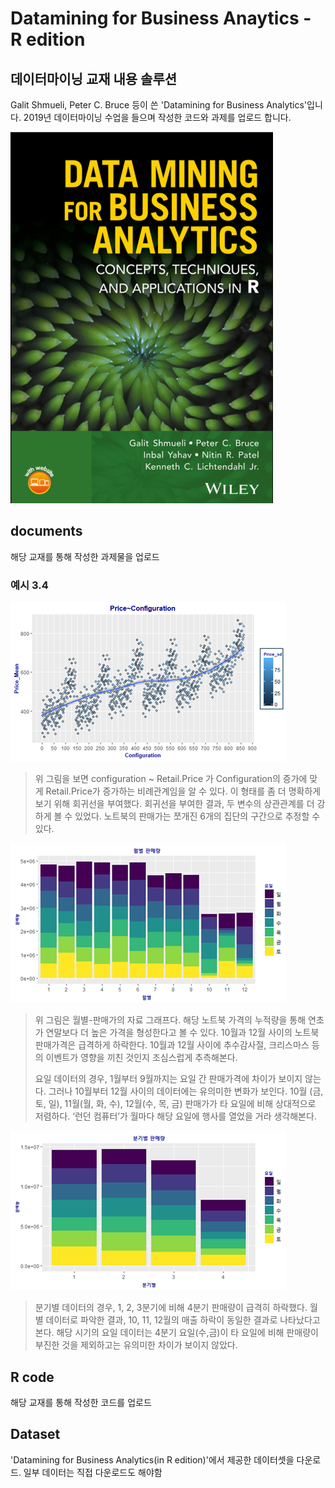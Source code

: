 # Datamining for Business Anaytics - R edition

## 데이터마이닝 교재 내용 솔루션

Galit Shmueli, Peter C. Bruce 등이 쓴 'Datamining for Business Analytics'입니다. 2019년 데이터마이닝 수업을 들으며 작성한 코드와 과제를 업로드 합니다.

![](/image/Datamining.png)


## documents

해당 교재를 통해 작성한 과제물을 업로드
 
 ### 예시 3.4
 
![](/image/그래프1.png)
> 위 그림을 보면 configuration ~ Retail.Price 가 Configuration의 증가에 맞게 Retail.Price가 증가하는 비례관계임을 알 수 있다. 이 형태를 좀 더 명확하게 보기 위해 회귀선을 부여했다. 회귀선을 부여한 결과, 두 변수의 상관관계를 더 강하게 볼 수 있었다. 노트북의 판매가는 쪼개진 6개의 집단의 구간으로 추정할 수 있다.

![](/image/이미지2.png)
> 위 그림은 월별-판매가의 자료 그래프다. 해당 노트북 가격의 누적량을 통해 연초가 연말보다 더 높은 가격을 형성한다고 볼 수 있다. 10월과 12월 사이의 노트북 판매가격은 급격하게 하락한다. 10월과 12월 사이에 추수감사절, 크리스마스 등의 이벤트가 영향을 끼친 것인지 조심스럽게 추측해본다.
>
>요일 데이터의 경우, 1월부터 9월까지는 요일 간 판매가격에 차이가 보이지 않는다. 그러나 10월부터 12월 사이의 데이터에는 유의미한 변화가 보인다. 10월 (금, 토, 일), 11월(월, 화, 수), 12월(수, 목, 금) 판매가가 타 요일에 비해 상대적으로 저렴하다. ‘런던 컴퓨터’가 월마다 해당 요일에 행사를 열었을 거라 생각해본다.

![](/image/이미지3.png)
> 분기별 데이터의 경우, 1, 2, 3분기에 비해 4분기 판매량이 급격히 하락했다. 월별 데이터로 파악한 결과, 10, 11, 12월의 매출 하락이 동일한 결과로 나타났다고 본다. 해당 시기의 요일 데이터는 4분기 요일(수,금)이 타 요일에 비해 판매량이 부진한 것을 제외하고는 유의미한 차이가 보이지 않았다.


## R code

해당 교재를 통해 작성한 코드를 업로드


## Dataset

'Datamining for Business Analytics(in R edition)'에서 제공한 데이터셋을 다운로드. 일부 데이터는 직접 다운로드도 해야함
